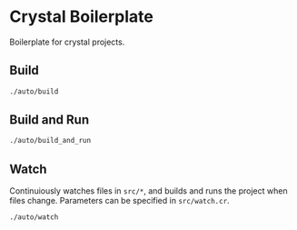 # Crystal Boilerplate
Boilerplate for crystal projects.

## Build
```bash
./auto/build
```

## Build and Run
```bash
./auto/build_and_run
```

## Watch
Continuiously watches files in `src/*`, and builds and runs the project when files change. Parameters can be specified in `src/watch.cr`.
```bash
./auto/watch
```
